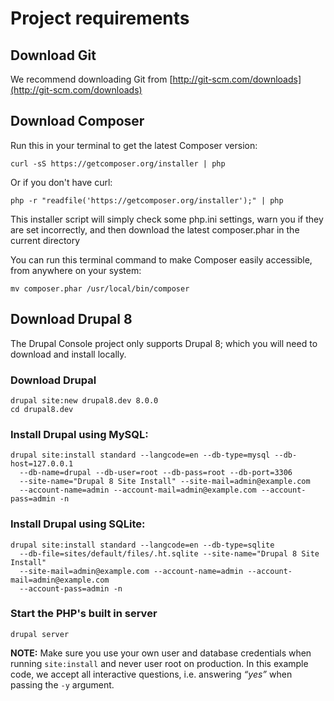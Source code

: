 # Project requirements

## Download Git
We recommend downloading Git from [http://git-scm.com/downloads](http://git-scm.com/downloads)

## Download Composer

Run this in your terminal to get the latest Composer version:
```
curl -sS https://getcomposer.org/installer | php
```
Or if you don't have curl:
```
php -r "readfile('https://getcomposer.org/installer');" | php
```
This installer script will simply check some php.ini settings, warn you if they are set incorrectly, and then download the latest composer.phar in the current directory

You can run this terminal command to make Composer easily accessible, from anywhere on your system:
```
mv composer.phar /usr/local/bin/composer
```

## Download Drupal 8
The Drupal Console project only supports Drupal 8; which you will need to download and install locally.
### Download Drupal
```
drupal site:new drupal8.dev 8.0.0
cd drupal8.dev
```
### Install Drupal using MySQL:
```
drupal site:install standard --langcode=en --db-type=mysql --db-host=127.0.0.1 
  --db-name=drupal --db-user=root --db-pass=root --db-port=3306 
  --site-name="Drupal 8 Site Install" --site-mail=admin@example.com 
  --account-name=admin --account-mail=admin@example.com --account-pass=admin -n
```
### Install Drupal using SQLite:
```
drupal site:install standard --langcode=en --db-type=sqlite 
  --db-file=sites/default/files/.ht.sqlite --site-name="Drupal 8 Site Install" 
  --site-mail=admin@example.com --account-name=admin --account-mail=admin@example.com
  --account-pass=admin -n
```
### Start the PHP's built in server
```
drupal server
```
**NOTE:** Make sure you use your own user and database credentials when running `site:install` and never user root on production. In this example code, we accept all interactive questions, i.e. answering *“yes”* when passing the `-y` argument.
